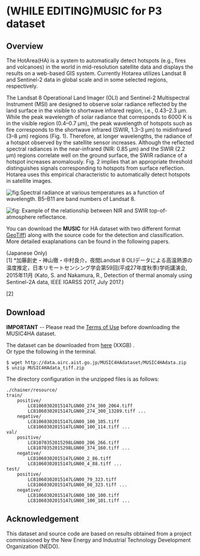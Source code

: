 #  (WHILE EDITING)MUSIC for P3 dataset

## Overview

The HotArea(HA) is a system to automatically detect hotspots (e.g., fires and volcanoes) in the world in mid-resolution satellite data and displays the results on a web-based GIS system. Currently Hotarea utilizes Landsat 8 and Sentinel-2 data in global scale and in some selected regions, respectively.


The Landsat 8 Operational Land Imager (OLI) and Sentinel-2 Multispectral Instrument (MSI) are designed to observe solar radiance reflected by the land surface in the visible to shortwave infrared region, i.e., 0.43–2.3 μm. While the peak wavelength of solar radiance that corresponds to 6000 K is in the visible region (0.4–0.7 μm), the peak wavelength of hotspots such as fire corresponds to the shortwave infrared (SWIR, 1.3–3 μm) to midinfrared (3–8 μm) regions (Fig. 1). Therefore, at longer wavelengths, the radiance of a hotspot observed by the satellite sensor increases. Although the reflected spectral radiances in the near-infrared (NIR: 0.85 μm) and the SWIR (2.2 μm) regions correlate well on the ground surface, the SWIR radiance of a hotspot increases anomalously. Fig. 2 implies that an appropriate threshold distinguishes signals corresponding to hotspots from surface reflection. Hotarea uses this empirical characteristic to automatically detect hotspots in satellite images. 

![fig:Spectral radiance at various temperatures as a function of wavelength. B5–B11 are band numbers of Landsat 8.](https://github.com/gistairc/MUSIC4HA/blob/master/fig1.jpg "Spectral radiance at various temperatures as a function of wavelength. B5–B11 are band numbers of Landsat 8.")


![fig: Example of the relationship between NIR and SWIR top-of-atmosphere reflectance.](https://github.com/gistairc/MUSIC4HA/blob/master/fig1.jpg " Example of the relationship between NIR and SWIR top-of-atmosphere reflectance.")

You can download the **MUSIC** for HA dataset with two different format [GeoTiff](https://github.com/gistairc/MUSIC4P3#tiff)) along with the source code for the detection and classification. More detailed exaplanations can be found in the following papers.

(Japanese Only)  
[1] *加藤創史・神山徹・中村良介，夜間Landsat 8 OLIデータによる高温熱源の温度推定，日本リモートセンシング学会第59回(平成27年度秋季)学術講演会, 2015年11月 (Kato, S. and Nakamura, R., Detection of thermal anomaly using Sentinel-2A data, IEEE IGARSS 2017, July 2017.)  
  

[2]  

## Download  
**IMPORTANT** -- Please read the [Terms of Use](https://github.com/gistairc/MUSIC4HA/blob/master/LICENSE.md) before downloading the MUSIC4HA dataset.

The dataset can be downloaded from [here](http://data.airc.aist.go.jp/MUSIC4P3dataset/MUSIC4P3data_tiff.zip) (XXGB) .  
Or type the following in the terminal.  
```
$ wget http://data.airc.aist.go.jp/MUSIC4HAdataset/MUSIC4HAdata.zip
$ unzip MUSIC4HAdata_tiff.zip
```
The directory configuration in the unzipped files is as follows:  
```
./chainer/resource/
train/
	positive/
		LC81060302015147LGN00_274_300_2064.tiff
		LC81060302015147LGN00_274_300_13289.tiff ...
	negative/
		LC81060302015147LGN00_100_105.tiff
		LC81060302015147LGN00_100_114.tiff ...
val/
	positive/
		LC81070352015298LGN00_206_266.tiff
		LC81070352015298LGN00_374_160.tiff ...
	negative/
		LC81060302015147LGN00_2_86.tiff
		LC81060302015147LGN00_4_88.tiff ...
test/
	positive/
		LC81060302015147LGN00_79_323.tiff
		LC81060302015147LGN00_80_323.tiff ...
	negative/
		LC81060302015147LGN00_100_100.tiff
		LC81060302015147LGN00_100_101.tiff ...
```


## Acknowledgement
This dataset and source code are based on results obtained from a project commissioned by the New Energy and Industrial Technology Development Organization (NEDO).  
